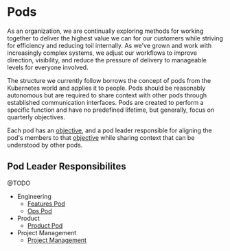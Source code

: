 # Pods

As an organization, we are continually exploring methods for working together to deliver the highest value we can for our customers while striving for efficiency and reducing toil internally. As we've grown and work with increasingly complex systems, we adjust our workflows to improve direction, visibility, and reduce the pressure of delivery to manageable levels for everyone involved.

The structure we currently follow borrows the concept of pods from the Kubernetes world and applies it to people. Pods should be reasonably autonomous but are required to share context with other pods through established communication interfaces.  Pods are created to perform a specific function and have no predefined lifetime, but generally, focus on quarterly objectives.

Each pod has an [objective](okr/introduction.md), and a pod leader responsible for aligning the pod's members to that [objective](okr/introduction.md) while sharing context that can be understood by other pods.

## Pod Leader Responsibilites
@TODO

- Engineering
  - [Features Pod](engineering/features-pod.md)
  - [Ops Pod](engineering/ops-pod.md)
- Product
  - [Product Pod](product/product-pod.md)
- Project Management
  - [Project Management](project-management/pm-pod.md)

